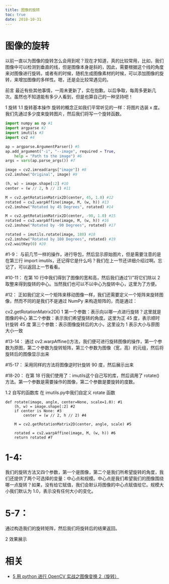 ```yaml
---
title: 图像的旋转
toc: true
date: 2018-10-31
---
```

# 图像的旋转


以前一直以为图像的旋转怎么会用到呢？现在才知道，真的比较常用，比如，我们图像中可以检测到垂直的线，但是图像本身是斜的，因此，需要根据这个线的角度来对图像进行旋转。或者有的时候，随机生成图像素材的时候，可以添加图像的旋转，来增加图像的多样性。嗯，还是会比较常遇见的。



前言
最近有些其他事情，一周未更新了，实在抱歉。以后争取，每周多更新几次。虽然也不知道能有多少人看到，但是也算自己的一种坚持吧！

1 旋转
1.1 旋转基本操作
旋转的概念正如我们平常听见的一样：将图片选装 x 度。我们先通过多少度来旋转图片，然后我们将写一个旋转函数。

```python
import numpy as np #1
import argparse #2
import imutils #3
import cv2 #4

ap = argparse.ArgumentParser() #5
ap.add_argument("-i", "--image", required = True,
​    help = "Path to the image") #6
args = vars(ap.parse_args()) #7

image = cv2.imread(args["image"]) #8
cv2.imshow("Original", image) #9

(h, w) = image.shape[:2] #10
center = (w // 2, h // 2) #11

M = cv2.getRotationMatrix2D(center, 45, 1.0) #12
rotated = cv2.warpAffine(image, M, (w, h)) #13
cv2.imshow("Rotated by 45 Degrees", rotated) #14

M = cv2.getRotationMatrix2D(center, -90, 1.0) #15
rotated = cv2.warpAffine(image, M, (w, h)) #16
cv2.imshow("Rotated by -90 Degrees", rotated) #17

rotated = imutils.rotate(image, 180) #18
cv2.imshow("Rotated by 180 Degrees", rotated) #19
cv2.waitKey(0) #20

```

#1-9：
与前几节一样的操作，进行导包，然后显示原始图片，但是需要注意的是在第三行 import imutils，还记得它是什么吗？我们在上一节还详细介绍过啊。忘记了，可以返回上一节看看。

#10-11：
在第 10 行中我们得到了图像的宽和高，然后我们通过”//”将它们除以 2 取整来得到旋转的中心。当然我们也可以不以中心为旋转中心，这里为了方便。

#12：
正如我们定义一个矩阵来移动图像一样，我们还需要定义一个矩阵来旋转图像，然而不同的是我们不是通过 NumPy 来构造矩阵的，而是通过：

cv2.getRotationMatrix2D()
1
第一个参数：表示向以哪一点进行旋转？这里就是图像的中心
第二个参数：表示我们希望旋转的角度。这里为正 45 度，表示顺时针旋转 45 度
第三个参数：表示图像旋转后的大小，这里设为 1 表示大小与原图大小一致

#13-14：
通过 cv2.warpAffine()方法，我们便可进行旋转图像的操作，第一个参数为原图，第二个参数为旋转矩阵，第三个参数为图像（宽，高）的元组，然后将旋转后的图像显示出来

#15-17：
采用同样的方法将图像逆时针旋转 90 度，然后展示出来

#18-20：
在第 18 行我们使用了：imutils这个自己写的库，然后调用了 rotate()方法。第一个参数是需要操作的图像，第二个参数是要旋转的度数。

1.2 自写的函数库
在 imutils.py中我们自定义 rotate 函数

```
def rotate(image, angle, center=None, scale=1.0): #1
​    (h, w) = image.shape[:2] #2
​    if center is None: #3
​        center = (w // 2, h // 2) #4

    M = cv2.getRotationMatrix2D(center, angle, scale) #5

    rotated = cv2.warpAffine(image, M, (w, h)) #6
    return rotated #7
```

# 1-4:

我们的旋转方法又四个参数，第一个是图像，第二个是我们所希望旋转的角度，我们还提供了两个可选择的变量：中心点和规模。中心点是我们希望我们的图像围绕哪一点旋转？如果，没有给它赋值，我们会默认将图像的中心点赋值给它。规模大小我们默认为 1.0，表示没有任何大小的变化。

# 5-7：

通过构造我们的旋转矩阵，然后我们将旋转后的结果返回。

2 效果展示



# 相关

- [5 用 python 进行 OpenCV 实战之图像变换 2（旋转）](https://blog.csdn.net/u014265347/article/details/77688871)
